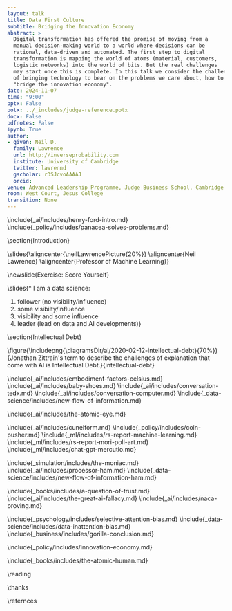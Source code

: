```yaml
---
layout: talk
title: Data First Culture
subtitle: Bridging the Innovation Economy
abstract: >
  Digital transformation has offered the promise of moving from a
  manual decision-making world to a world where decisions can be
  rational, data-driven and automated. The first step to digital
  transformation is mapping the world of atoms (material, customers,
  logistic networks) into the world of bits. But the real challenges
  may start once this is complete. In this talk we consider the challenge
  of bringing technology to bear on the problems we care about, how to
  "bridge the innovation economy".
date: 2024-11-07
time: "9:00"
pptx: False
potx: ../_includes/judge-reference.potx
docx: False
pdfnotes: False
ipynb: True
author:
- given: Neil D.
  family: Lawrence
  url: http://inverseprobability.com
  institute: University of Cambridge
  twitter: lawrennd
  gscholar: r3SJcvoAAAAJ
  orcid: 
venue: Advanced Leadership Programme, Judge Business School, Cambridge
room: West Court, Jesus College
transition: None
---
```


\include{_ai/includes/henry-ford-intro.md}
\include{_policy/includes/panacea-solves-problems.md}

\section{Introduction}


\slides{\aligncenter{\neilLawrencePicture{20%}}
\aligncenter{Neil Lawrence}
\aligncenter{Professor of Machine Learning}}

\newslide{Exercise: Score Yourself}

\slides{* I am a data science: 
1. follower (no visibility/influence)
2. some visibilty/influence
3. visibility and some influence
4. leader (lead on data and AI developments)}

\section{Intellectual Debt}

\figure{\includepng{\diagramsDir/ai/2020-02-12-intellectual-debt}{70%}}{Jonathan Zittrain's term to describe the challenges of explanation that come with AI is Intellectual Debt.}{intellectual-debt}

<!-- Embodiment Factors-->

\include{_ai/includes/embodiment-factors-celsius.md}
\include{_ai/includes/baby-shoes.md}
\include{_ai/includes/conversation-tedx.md}
\include{_ai/includes/conversation-computer.md}
\include{_data-science/includes/new-flow-of-information.md}

\include{_ai/includes/the-atomic-eye.md}

\include{_ai/includes/cuneiform.md}
\include{_policy/includes/coin-pusher.md}
\include{_ml/includes/rs-report-machine-learning.md}
\include{_ml/includes/rs-report-mori-poll-art.md}
\include{_ml/includes/chat-gpt-mercutio.md}

\include{_simulation/includes/the-moniac.md}
\include{_ai/includes/processor-ham.md}
\include{_data-science/includes/new-flow-of-information-ham.md}

\include{_books/includes/a-question-of-trust.md}
\include{_ai/includes/the-great-ai-fallacy.md}
\include{_ai/includes/naca-proving.md}

\include{_psychology/includes/selective-attention-bias.md}
\include{_data-science/includes/data-inattention-bias.md}
\include{_business/includes/gorilla-conclusion.md}

\include{_policy/includes/innovation-economy.md}

\include{_books/includes/the-atomic-human.md}

\reading

\thanks

\refernces
